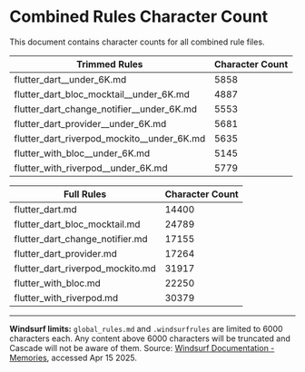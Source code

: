 # Combined Rules Character Count

This document contains character counts for all combined rule files.

| Trimmed Rules | Character Count |
|--------------|-----------------|
| flutter_dart__under_6K.md |     5858 |
| flutter_dart_bloc_mocktail__under_6K.md |     4887 |
| flutter_dart_change_notifier__under_6K.md |     5553 |
| flutter_dart_provider__under_6K.md |     5681 |
| flutter_dart_riverpod_mockito__under_6K.md |     5635 |
| flutter_with_bloc__under_6K.md |     5145 |
| flutter_with_riverpod__under_6K.md |     5779 |

| Full Rules | Character Count |
|-----------|-----------------|
| flutter_dart.md |    14400 |
| flutter_dart_bloc_mocktail.md |    24789 |
| flutter_dart_change_notifier.md |    17155 |
| flutter_dart_provider.md |    17264 |
| flutter_dart_riverpod_mockito.md |    31917 |
| flutter_with_bloc.md |    22250 |
| flutter_with_riverpod.md |    30379 |

---

**Windsurf limits:** `global_rules.md` and `.windsurfrules` are limited to 6000 characters each. Any content above 6000 characters will be truncated and Cascade will not be aware of them.
Source: [Windsurf Documentation - Memories](https://docs.windsurf.com/windsurf/memories), accessed Apr 15 2025.

